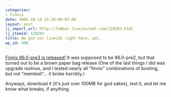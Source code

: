 ```yaml
---
categories:
- Finnix
date: 2005-10-14 15:26:00-07:00
layout: post
lj_import_url: http://fo0bar.livejournal.com/129283.html
lj_itemid: 129283
title: We got yer livecds right here, pal.
wp_id: 499
---
```

[Finnix 86.0-pre3 is released!](http://www.finnix.org/) It was supposed to be 86.0-pre2, but that turned out to be a brown paper bag release (One of the last things I did was upgrade isolinux, and I tested nearly all "finnix" combinations of booting, but not "memtest"... it broke horribly.)

Anyways, download it (it's just over 100MB for god sakes), test it, and let me know what breaks, if anything.
